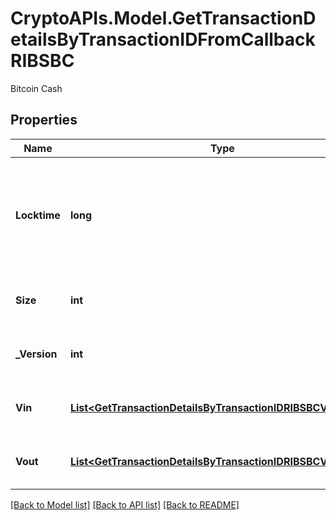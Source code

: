 # CryptoAPIs.Model.GetTransactionDetailsByTransactionIDFromCallbackRIBSBC
Bitcoin Cash

## Properties

Name | Type | Description | Notes
------------ | ------------- | ------------- | -------------
**Locktime** | **long** | Represents the time at which a particular transaction can be added to the blockchain. | 
**Size** | **int** | Represents the total size of this transaction. | 
**_Version** | **int** | Represents transaction version number. | 
**Vin** | [**List&lt;GetTransactionDetailsByTransactionIDRIBSBCVinInner&gt;**](GetTransactionDetailsByTransactionIDRIBSBCVinInner.md) | Represents the transaction inputs. | 
**Vout** | [**List&lt;GetTransactionDetailsByTransactionIDRIBSBCVoutInner&gt;**](GetTransactionDetailsByTransactionIDRIBSBCVoutInner.md) | Represents the transaction outputs. | 

[[Back to Model list]](../README.md#documentation-for-models) [[Back to API list]](../README.md#documentation-for-api-endpoints) [[Back to README]](../README.md)


